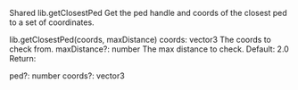 Shared
lib.getClosestPed
Get the ped handle and coords of the closest ped to a set of coordinates.

lib.getClosestPed(coords, maxDistance)
coords: vector3
The coords to check from.
maxDistance?: number
The max distance to check.
Default: 2.0
Return:

ped?: number
coords?: vector3